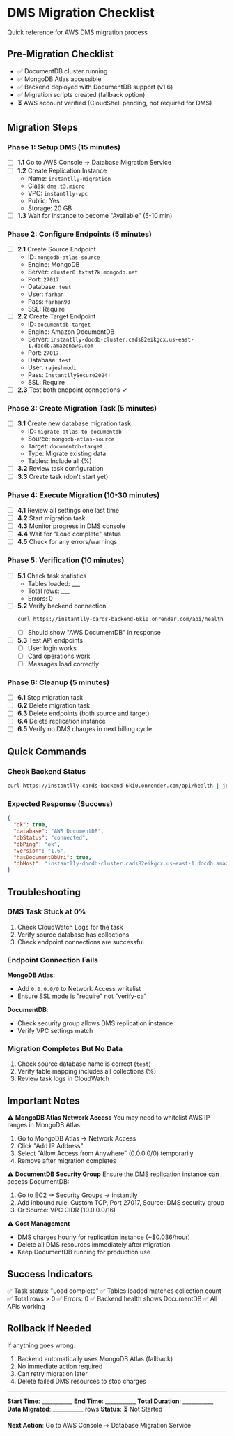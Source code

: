 # DMS Migration Checklist
Quick reference for AWS DMS migration process

## Pre-Migration Checklist
- ✅ DocumentDB cluster running
- ✅ MongoDB Atlas accessible
- ✅ Backend deployed with DocumentDB support (v1.6)
- ✅ Migration scripts created (fallback option)
- ⏳ AWS account verified (CloudShell pending, not required for DMS)

## Migration Steps

### Phase 1: Setup DMS (15 minutes)
- [ ] **1.1** Go to AWS Console → Database Migration Service
- [ ] **1.2** Create Replication Instance
  - Name: `instantlly-migration`
  - Class: `dms.t3.micro`
  - VPC: `instantlly-vpc`
  - Public: Yes
  - Storage: 20 GB
- [ ] **1.3** Wait for instance to become "Available" (5-10 min)

### Phase 2: Configure Endpoints (5 minutes)
- [ ] **2.1** Create Source Endpoint
  - ID: `mongodb-atlas-source`
  - Engine: MongoDB
  - Server: `cluster0.txtst7k.mongodb.net`
  - Port: `27017`
  - Database: `test`
  - User: `farhan`
  - Pass: `farhan90`
  - SSL: Require
- [ ] **2.2** Create Target Endpoint
  - ID: `documentdb-target`
  - Engine: Amazon DocumentDB
  - Server: `instantlly-docdb-cluster.cads82eikgcx.us-east-1.docdb.amazonaws.com`
  - Port: `27017`
  - Database: `test`
  - User: `rajeshmodi`
  - Pass: `InstantllySecure2024!`
  - SSL: Require
- [ ] **2.3** Test both endpoint connections ✓

### Phase 3: Create Migration Task (5 minutes)
- [ ] **3.1** Create new database migration task
  - ID: `migrate-atlas-to-documentdb`
  - Source: `mongodb-atlas-source`
  - Target: `documentdb-target`
  - Type: Migrate existing data
  - Tables: Include all (%)
- [ ] **3.2** Review task configuration
- [ ] **3.3** Create task (don't start yet)

### Phase 4: Execute Migration (10-30 minutes)
- [ ] **4.1** Review all settings one last time
- [ ] **4.2** Start migration task
- [ ] **4.3** Monitor progress in DMS console
- [ ] **4.4** Wait for "Load complete" status
- [ ] **4.5** Check for any errors/warnings

### Phase 5: Verification (10 minutes)
- [ ] **5.1** Check task statistics
  - Tables loaded: ___
  - Total rows: ___
  - Errors: 0
- [ ] **5.2** Verify backend connection
  ```bash
  curl https://instantlly-cards-backend-6ki0.onrender.com/api/health
  ```
  - [ ] Should show "AWS DocumentDB" in response
- [ ] **5.3** Test API endpoints
  - [ ] User login works
  - [ ] Card operations work
  - [ ] Messages load correctly

### Phase 6: Cleanup (5 minutes)
- [ ] **6.1** Stop migration task
- [ ] **6.2** Delete migration task
- [ ] **6.3** Delete endpoints (both source and target)
- [ ] **6.4** Delete replication instance
- [ ] **6.5** Verify no DMS charges in next billing cycle

## Quick Commands

### Check Backend Status
```bash
curl https://instantlly-cards-backend-6ki0.onrender.com/api/health | jq
```

### Expected Response (Success)
```json
{
  "ok": true,
  "database": "AWS DocumentDB",
  "dbStatus": "connected",
  "dbPing": "ok",
  "version": "1.6",
  "hasDocumentDbUri": true,
  "dbHost": "instantlly-docdb-cluster.cads82eikgcx.us-east-1.docdb.amazonaws.com"
}
```

## Troubleshooting

### DMS Task Stuck at 0%
1. Check CloudWatch Logs for the task
2. Verify source database has collections
3. Check endpoint connections are successful

### Endpoint Connection Fails
**MongoDB Atlas**:
- Add `0.0.0.0/0` to Network Access whitelist
- Ensure SSL mode is "require" not "verify-ca"

**DocumentDB**:
- Check security group allows DMS replication instance
- Verify VPC settings match

### Migration Completes But No Data
1. Check source database name is correct (`test`)
2. Verify table mapping includes all collections (%)
3. Review task logs in CloudWatch

## Important Notes

⚠️ **MongoDB Atlas Network Access**
You may need to whitelist AWS IP ranges in MongoDB Atlas:
1. Go to MongoDB Atlas → Network Access
2. Click "Add IP Address"
3. Select "Allow Access from Anywhere" (0.0.0.0/0) temporarily
4. Remove after migration completes

⚠️ **DocumentDB Security Group**
Ensure the DMS replication instance can access DocumentDB:
1. Go to EC2 → Security Groups → instantlly
2. Add inbound rule: Custom TCP, Port 27017, Source: DMS security group
3. Or Source: VPC CIDR (10.0.0.0/16)

⚠️ **Cost Management**
- DMS charges hourly for replication instance (~$0.036/hour)
- Delete all DMS resources immediately after migration
- Keep DocumentDB running for production use

## Success Indicators
✅ Task status: "Load complete"
✅ Tables loaded matches collection count
✅ Total rows > 0
✅ Errors: 0
✅ Backend health shows DocumentDB
✅ All APIs working

## Rollback If Needed
If anything goes wrong:
1. Backend automatically uses MongoDB Atlas (fallback)
2. No immediate action required
3. Can retry migration later
4. Delete failed DMS resources to stop charges

---

**Start Time**: ___________
**End Time**: ___________
**Total Duration**: ___________
**Data Migrated**: ___________ rows
**Status**: ⏳ Not Started

**Next Action**: Go to AWS Console → Database Migration Service
